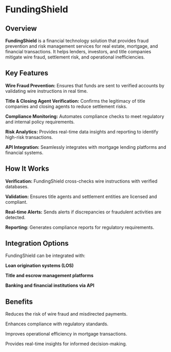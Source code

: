# FundingShield

## Overview

**FundingShield** is a financial technology solution that provides fraud prevention and risk management services for real estate, mortgage, and financial transactions. It helps lenders, investors, and title companies mitigate wire fraud, settlement risk, and operational inefficiencies.

## Key Features

**Wire Fraud Prevention:** Ensures that funds are sent to verified accounts by validating wire instructions in real time.

**Title & Closing Agent Verification:** Confirms the legitimacy of title companies and closing agents to reduce settlement risks.

**Compliance Monitoring:** Automates compliance checks to meet regulatory and internal policy requirements.

**Risk Analytics:** Provides real-time data insights and reporting to identify high-risk transactions.

**API Integration:** Seamlessly integrates with mortgage lending platforms and financial systems.

## How It Works

**Verification:** FundingShield cross-checks wire instructions with verified databases.

**Validation:** Ensures title agents and settlement entities are licensed and compliant.

**Real-time Alerts:** Sends alerts if discrepancies or fraudulent activities are detected.

**Reporting:** Generates compliance reports for regulatory requirements.

## Integration Options

FundingShield can be integrated with:

**Loan origination systems (LOS)**

**Title and escrow management platforms**

**Banking and financial institutions via API**

## Benefits

Reduces the risk of wire fraud and misdirected payments.

Enhances compliance with regulatory standards.

Improves operational efficiency in mortgage transactions.

Provides real-time insights for informed decision-making.